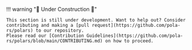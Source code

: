 !!! warning ":construction: Under Construction :construction:"

    This section is still under development. Want to help out? Consider contributing and making a [pull request](https://github.com/pola-rs/polars) to our repository.
    Please read our [Contribution Guidelines](https://github.com/pola-rs/polars/blob/main/CONTRIBUTING.md) on how to proceed.
